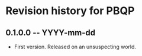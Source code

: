 # Revision history for PBQP

## 0.1.0.0 -- YYYY-mm-dd

* First version. Released on an unsuspecting world.
